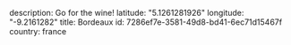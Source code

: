description: Go for the wine!
latitude: "5.1261281926"
longitude: "-9.2161282"
title: Bordeaux
id: 7286ef7e-3581-49d8-bd41-6ec71d15467f
country: france
